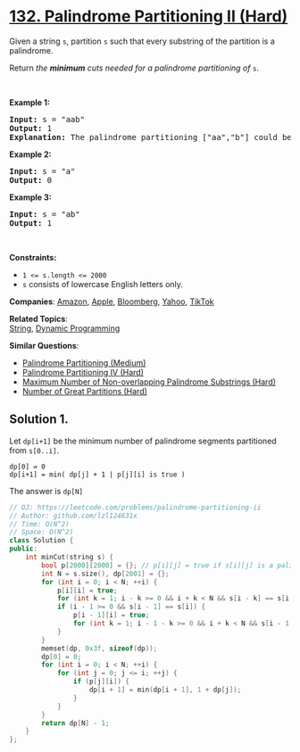 # [132. Palindrome Partitioning II (Hard)](https://leetcode.com/problems/palindrome-partitioning-ii)

<p>Given a string <code>s</code>, partition <code>s</code> such that every <span data-keyword="substring-nonempty">substring</span> of the partition is a <span data-keyword="palindrome-string">palindrome</span>.</p>

<p>Return <em>the <strong>minimum</strong> cuts needed for a palindrome partitioning of</em> <code>s</code>.</p>

<p>&nbsp;</p>
<p><strong class="example">Example 1:</strong></p>

<pre>
<strong>Input:</strong> s = &quot;aab&quot;
<strong>Output:</strong> 1
<strong>Explanation:</strong> The palindrome partitioning [&quot;aa&quot;,&quot;b&quot;] could be produced using 1 cut.
</pre>

<p><strong class="example">Example 2:</strong></p>

<pre>
<strong>Input:</strong> s = &quot;a&quot;
<strong>Output:</strong> 0
</pre>

<p><strong class="example">Example 3:</strong></p>

<pre>
<strong>Input:</strong> s = &quot;ab&quot;
<strong>Output:</strong> 1
</pre>

<p>&nbsp;</p>
<p><strong>Constraints:</strong></p>

<ul>
	<li><code>1 &lt;= s.length &lt;= 2000</code></li>
	<li><code>s</code> consists of lowercase English letters only.</li>
</ul>


**Companies**:
[Amazon](https://leetcode.com/company/amazon), [Apple](https://leetcode.com/company/apple), [Bloomberg](https://leetcode.com/company/bloomberg), [Yahoo](https://leetcode.com/company/yahoo), [TikTok](https://leetcode.com/company/tiktok)

**Related Topics**:  
[String](https://leetcode.com/tag/string), [Dynamic Programming](https://leetcode.com/tag/dynamic-programming)

**Similar Questions**:
* [Palindrome Partitioning (Medium)](https://leetcode.com/problems/palindrome-partitioning)
* [Palindrome Partitioning IV (Hard)](https://leetcode.com/problems/palindrome-partitioning-iv)
* [Maximum Number of Non-overlapping Palindrome Substrings (Hard)](https://leetcode.com/problems/maximum-number-of-non-overlapping-palindrome-substrings)
* [Number of Great Partitions (Hard)](https://leetcode.com/problems/number-of-great-partitions)

## Solution 1.

Let `dp[i+1]` be the minimum number of palindrome segments partitioned from `s[0..i]`.

```
dp[0] = 0
dp[i+1] = min( dp[j] + 1 | p[j][i] is true )
```

The answer is `dp[N]`

```cpp
// OJ: https://leetcode.com/problems/palindrome-partitioning-ii
// Author: github.com/lzl124631x
// Time: O(N^2)
// Space: O(N^2)
class Solution {
public:
    int minCut(string s) {
        bool p[2000][2000] = {}; // p[i][j] = true if s[i][j] is a palindrome
        int N = s.size(), dp[2001] = {};
        for (int i = 0; i < N; ++i) {
            p[i][i] = true;
            for (int k = 1; i - k >= 0 && i + k < N && s[i - k] == s[i + k]; ++k) p[i - k][i + k] = true;
            if (i - 1 >= 0 && s[i - 1] == s[i]) {
                p[i - 1][i] = true;
                for (int k = 1; i - 1 - k >= 0 && i + k < N && s[i - 1 - k] == s[i + k]; ++k) p[i - 1 - k][i + k] = true;
            }
        }
        memset(dp, 0x3f, sizeof(dp));
        dp[0] = 0;
        for (int i = 0; i < N; ++i) {
            for (int j = 0; j <= i; ++j) {
                if (p[j][i]) {
                    dp[i + 1] = min(dp[i + 1], 1 + dp[j]);
                }
            }
        }
        return dp[N] - 1;
    }
};
```